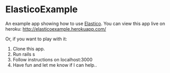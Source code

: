 ElasticoExample
===============

An example app showing how to use [Elastico](https://github.com/gneyal/Elastico).
You can view this app live on heroku: http://elasticoexample.herokuapp.com/

Or, if you want to play with it:
1. Clone this app.
2. Run rails s
3. Follow instructions on localhost:3000
4. Have fun and let me know if I can help..
